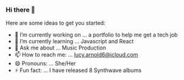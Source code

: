 ### Hi there 👋

Here are some ideas to get you started:

- 🔭 I’m currently working on ... a portfolio to help me get a tech job
- 🌱 I’m currently learning ... Javascript and React
- 💬 Ask me about ... Music Production
- 📫 How to reach me: ... lucy.arnold6@icloud.com
- 😄 Pronouns: ... She/Her
- ⚡ Fun fact: ... I have released 8 Synthwave albums


